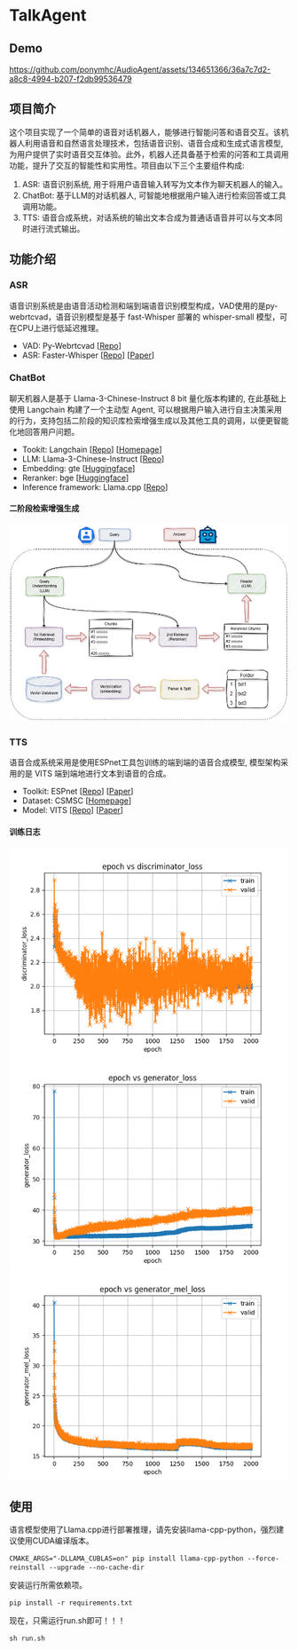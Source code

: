 # TalkAgent
## Demo
https://github.com/ponymhc/AudioAgent/assets/134651366/36a7c7d2-a8c8-4994-b207-f2db99536479
## 项目简介
这个项目实现了一个简单的语音对话机器人，能够进行智能问答和语音交互。该机器人利用语音和自然语言处理技术，包括语音识别、语音合成和生成式语言模型, 为用户提供了实时语音交互体验。此外，机器人还具备基于检索的问答和工具调用功能，提升了交互的智能性和实用性。项目由以下三个主要组件构成:
1. ASR: 语音识别系统, 用于将用户语音输入转写为文本作为聊天机器人的输入。
2. ChatBot: 基于LLM的对话机器人, 可智能地根据用户输入进行检索回答或工具调用功能。
3. TTS: 语音合成系统，对话系统的输出文本合成为普通话语音并可以与文本同时进行流式输出。
## 功能介绍
### ASR
语音识别系统是由语音活动检测和端到端语音识别模型构成，VAD使用的是py-webrtcvad，语音识别模型是基于 fast-Whisper 部署的 whisper-small 模型，可在CPU上进行低延迟推理。
* VAD: Py-Webrtcvad [[Repo](https://github.com/wiseman/py-webrtcvad)]
* ASR: Faster-Whisper [[Repo](https://github.com/SYSTRAN/faster-whisper)] [[Paper](https://arxiv.org/abs/2212.04356)]
### ChatBot
聊天机器人是基于 Llama-3-Chinese-Instruct 8 bit 量化版本构建的, 在此基础上使用 Langchain 构建了一个主动型 Agent, 可以根据用户输入进行自主决策采用的行为，支持包括二阶段的知识库检索增强生成以及其他工具的调用，以便更智能化地回答用户问题。   
* Tookit: Langchain [[Repo](https://github.com/langchain-ai/langchain)] [[Homepage](https://www.langchain.com/)]
* LLM: Llama-3-Chinese-Instruct [[Repo](https://github.com/ymcui/Chinese-LLaMA-Alpaca-3)]
* Embedding: gte [[Huggingface](https://huggingface.co/thenlper/gte-large-zh)]
* Reranker: bge [[Huggingface](https://huggingface.co/BAAI/bge-reranker-base)]
* Inference framework: Llama.cpp [[Repo](https://github.com/ggerganov/llama.cpp)]
#### 二阶段检索增强生成
![Two stage RAG](https://github.com/ponymhc/AudioAgent/blob/main/image/two_stage_rag.png)
### TTS
语音合成系统采用是使用ESPnet工具包训练的端到端的语音合成模型, 模型架构采用的是 VITS 端到端地进行文本到语音的合成。
* Toolkit: ESPnet [[Repo](https://github.com/espnet/espnet)] [[Paper](https://arxiv.org/abs/1804.00015)]
* Dataset: CSMSC [[Homepage](https://www.data-baker.com/open_source.html)]
* Model: VITS [[Repo](https://github.com/jaywalnut310/vits)] [[Paper](https://arxiv.org/abs/2106.06103)]
#### 训练日志
![Discriminator_loss](https://github.com/ponymhc/AudioAgent/blob/main/image/vits_discriminator_loss.png)
![Generator_loss](https://github.com/ponymhc/AudioAgent/blob/main/image/vits_generator_loss.png)
![Generator_mel_loss](https://github.com/ponymhc/AudioAgent/blob/main/image/vits_generator_mel_loss.png)
## 使用
语言模型使用了Llama.cpp进行部署推理，请先安装llama-cpp-python，强烈建议使用CUDA编译版本。
```
CMAKE_ARGS="-DLLAMA_CUBLAS=on" pip install llama-cpp-python --force-reinstall --upgrade --no-cache-dir
```
安装运行所需依赖项。
```
pip install -r requirements.txt
```
现在，只需运行run.sh即可！！！
```
sh run.sh
```
